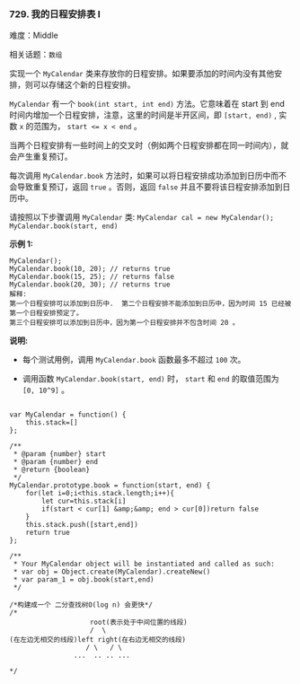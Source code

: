 ### 729. 我的日程安排表 I

难度：Middle

相关话题：`数组`

实现一个  `MyCalendar`  类来存放你的日程安排。如果要添加的时间内没有其他安排，则可以存储这个新的日程安排。



 `MyCalendar`  有一个  `book(int start, int end)` 方法。它意味着在 start 到 end 时间内增加一个日程安排，注意，这里的时间是半开区间，即  `[start, end)` , 实数 `x`  的范围为，  `start <= x < end` 。



当两个日程安排有一些时间上的交叉时（例如两个日程安排都在同一时间内），就会产生重复预订。



每次调用  `MyCalendar.book` 方法时，如果可以将日程安排成功添加到日历中而不会导致重复预订，返回  `true` 。否则，返回  `false` 并且不要将该日程安排添加到日历中。



请按照以下步骤调用  `MyCalendar`  类:  `MyCalendar cal = new MyCalendar();`   `MyCalendar.book(start, end)` 



**示例 1:** 



```
MyCalendar();
MyCalendar.book(10, 20); // returns true
MyCalendar.book(15, 25); // returns false
MyCalendar.book(20, 30); // returns true
解释: 
第一个日程安排可以添加到日历中.  第二个日程安排不能添加到日历中，因为时间 15 已经被第一个日程安排预定了。
第三个日程安排可以添加到日历中，因为第一个日程安排并不包含时间 20 。
```


**说明:** 




* 每个测试用例，调用 `MyCalendar.book` 函数最多不超过 `100` 次。

* 调用函数 `MyCalendar.book(start, end)` 时， `start`  和 `end`  的取值范围为 `[0, 10^9]` 。




```

var MyCalendar = function() {
    this.stack=[]
};

/** 
 * @param {number} start 
 * @param {number} end
 * @return {boolean}
 */
MyCalendar.prototype.book = function(start, end) {
    for(let i=0;i<this.stack.length;i++){
        let cur=this.stack[i]
        if(start < cur[1] &amp;&amp; end > cur[0])return false
    }
    this.stack.push([start,end])
    return true
};

/** 
 * Your MyCalendar object will be instantiated and called as such:
 * var obj = Object.create(MyCalendar).createNew()
 * var param_1 = obj.book(start,end)
 */

/*构建成一个 二分查找树O(log n) 会更快*/
/*
                    root(表示处于中间位置的线段)
                    /  \
(在左边无相交的线段)left right(在右边无相交的线段)
                   / \   / \
                ...  .. .. ...

*/
```

